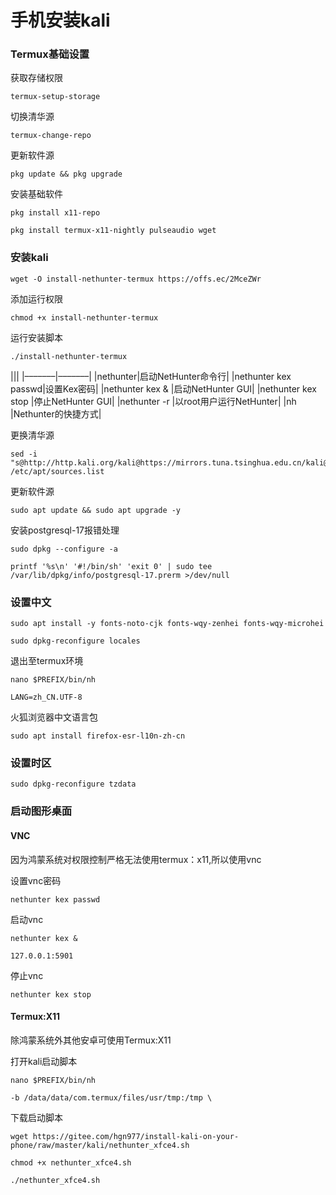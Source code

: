 # 手机安装kali
### Termux基础设置
获取存储权限
```
termux-setup-storage
```
切换清华源
```
termux-change-repo
```
更新软件源
```
pkg update && pkg upgrade
```
安装基础软件
```
pkg install x11-repo
```
```
pkg install termux-x11-nightly pulseaudio wget
```
### 安装kali
```
wget -O install-nethunter-termux https://offs.ec/2MceZWr
```
添加运行权限
```
chmod +x install-nethunter-termux
```
运行安装脚本
```
./install-nethunter-termux
```
|||
|–––––––|–––––––|
|nethunter|启动NetHunter命令行|
|nethunter kex passwd|设置Kex密码|
|nethunter kex & |启动NetHunter GUI|
|nethunter kex stop |停止NetHunter GUI|
|nethunter -r |以root用户运行NetHunter|
|nh |Nethunter的快捷方式|

更换清华源
```
sed -i "s@http://http.kali.org/kali@https://mirrors.tuna.tsinghua.edu.cn/kali@g" /etc/apt/sources.list
```
更新软件源
```
sudo apt update && sudo apt upgrade -y
```
安装postgresql-17报错处理
```
sudo dpkg --configure -a
```
```
printf '%s\n' '#!/bin/sh' 'exit 0' | sudo tee /var/lib/dpkg/info/postgresql-17.prerm >/dev/null
```
### 设置中文
```
sudo apt install -y fonts-noto-cjk fonts-wqy-zenhei fonts-wqy-microhei
```
```
sudo dpkg-reconfigure locales
```
退出至termux环境
```
nano $PREFIX/bin/nh
```
```
LANG=zh_CN.UTF-8
```
火狐浏览器中文语言包
```
sudo apt install firefox-esr-l10n-zh-cn
```
### 设置时区
```
sudo dpkg-reconfigure tzdata
```
### 启动图形桌面

#### VNC
因为鸿蒙系统对权限控制严格无法使用termux：x11,所以使用vnc

设置vnc密码
```
nethunter kex passwd
```
启动vnc
```
nethunter kex & 
```
```
127.0.0.1:5901
```
停止vnc
```
nethunter kex stop
```
#### Termux:X11
除鸿蒙系统外其他安卓可使用Termux:X11

打开kali启动脚本
```
nano $PREFIX/bin/nh
```
```
-b /data/data/com.termux/files/usr/tmp:/tmp \
```
下载启动脚本
```
wget https://gitee.com/hgn977/install-kali-on-your-phone/raw/master/kali/nethunter_xfce4.sh
```
```
chmod +x nethunter_xfce4.sh
```
```
./nethunter_xfce4.sh
```
